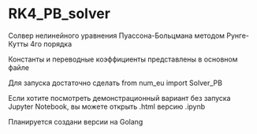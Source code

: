 # RK4_PB_solver
Солвер нелинейного уравнения Пуассона-Больцмана методом Рунге-Кутты 4го порядка

Константы и переводные коэффициенты представлены в основном файле

Для запуска достаточно сделать from num_eu import Solver_PB

Если хотите посмотреть демонстрационный вариант без запуска Jupyter Notebook, вы можете открыть .html версию .ipynb

Планируется создани версии на Golang
